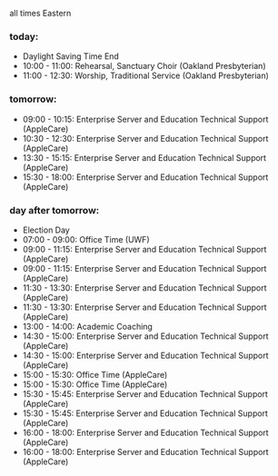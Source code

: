 all times Eastern

### today:

* Daylight Saving Time End
* 10:00 - 11:00: Rehearsal, Sanctuary Choir (Oakland Presbyterian)
* 11:00 - 12:30: Worship, Traditional Service (Oakland Presbyterian)

### tomorrow:

* 09:00 - 10:15: Enterprise Server and Education Technical Support (AppleCare)
* 10:30 - 12:30: Enterprise Server and Education Technical Support (AppleCare)
* 13:30 - 15:15: Enterprise Server and Education Technical Support (AppleCare)
* 15:30 - 18:00: Enterprise Server and Education Technical Support (AppleCare)

### day after tomorrow:

* Election Day
* 07:00 - 09:00: Office Time (UWF)
* 09:00 - 11:15: Enterprise Server and Education Technical Support (AppleCare)
* 09:00 - 11:15: Enterprise Server and Education Technical Support (AppleCare)
* 11:30 - 13:30: Enterprise Server and Education Technical Support (AppleCare)
* 11:30 - 13:30: Enterprise Server and Education Technical Support (AppleCare)
* 13:00 - 14:00: Academic Coaching
* 14:30 - 15:00: Enterprise Server and Education Technical Support (AppleCare)
* 14:30 - 15:00: Enterprise Server and Education Technical Support (AppleCare)
* 15:00 - 15:30: Office Time (AppleCare)
* 15:00 - 15:30: Office Time (AppleCare)
* 15:30 - 15:45: Enterprise Server and Education Technical Support (AppleCare)
* 15:30 - 15:45: Enterprise Server and Education Technical Support (AppleCare)
* 16:00 - 18:00: Enterprise Server and Education Technical Support (AppleCare)
* 16:00 - 18:00: Enterprise Server and Education Technical Support (AppleCare)
